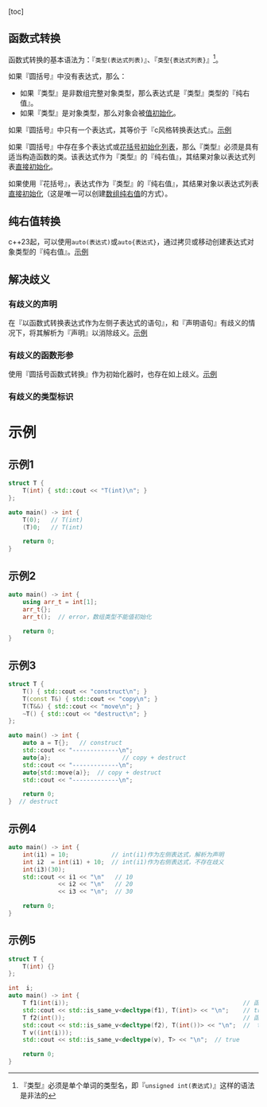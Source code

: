 [toc]

## 函数式转换

函数式转换的基本语法为：『`类型(表达式列表)`』、『`类型{表达式列表}`』[^1]。

如果『圆括号』中没有表达式，那么：

* 如果『类型』是非数组完整对象类型，那么表达式是『类型』类型的『纯右值』。
* 如果『类型』是对象类型，那么对象会被[值初始化]()。

如果『圆括号』中只有一个表达式，其等价于『c风格转换表达式』。[示例](#示例1)

如果『圆括号』中存在多个表达式或[花括号初始化列表]()，那么『类型』必须是具有适当构造函数的类。该表达式作为『类型』的『纯右值』，其结果对象以表达式列表[直接初始化]()。

如果使用『花括号』，表达式作为『类型』的『纯右值』，其结果对象以表达式列表[直接初始化]()（这是唯一可以创建[数组纯右值]()的方式）。

## 纯右值转换

c++23起，可以使用`auto(表达式)`或`auto{表达式}`，通过拷贝或移动创建表达式对象类型的『纯右值』。[示例](#示例3)

## 解决歧义

### 有歧义的声明

在『以函数式转换表达式作为左侧子表达式的语句』，和『声明语句』有歧义的情况下，将其解析为『声明』以消除歧义。[示例](#示例4)

### 有歧义的函数形参

使用『圆括号函数式转换』作为初始化器时，也存在如上歧义。[示例](#示例5)

### 有歧义的类型标识

# 示例

## 示例1

```cpp
struct T {
    T(int) { std::cout << "T(int)\n"; }
};

auto main() -> int {
    T(0);   // T(int)
    (T)0;   // T(int)

    return 0;
}
```

## 示例2

```cpp
auto main() -> int {
    using arr_t = int[1];
    arr_t{};
    arr_t();  // error，数组类型不能值初始化

    return 0;
}
```

## 示例3

```cpp
struct T {
    T() { std::cout << "construct\n"; }
    T(const T&) { std::cout << "copy\n"; }
    T(T&&) { std::cout << "move\n"; }
    ~T() { std::cout << "destruct\n"; }
};

auto main() -> int {
    auto a = T{};  	// construct
    std::cout << "-------------\n";
    auto{a};  					// copy + destruct
    std::cout << "-------------\n";
    auto{std::move(a)};  // copy + destruct
    std::cout << "-------------\n";

    return 0;
}  // destruct
```

## 示例4

```cpp
auto main() -> int {
    int(i1) = 10;            // int(i1)作为左侧表达式，解析为声明
    int i2  = int(i1) + 10;  // int(i1)作为右侧表达式，不存在歧义
    int(i3)(30);
    std::cout << i1 << "\n"   // 10
              << i2 << "\n"   // 20
              << i3 << "\n";  // 30

    return 0;
}
```

## 示例5

```cpp
struct T {
    T(int) {}
};

int  i;
auto main() -> int {
    T f1(int(i));                                                 // 函数声明
    std::cout << std::is_same_v<decltype(f1), T(int)> << "\n";    // true
    T f2(int());                                                  // 函数声明
    std::cout << std::is_same_v<decltype(f2), T(int())> << "\n";  //  true
    T v((int(i)));
    std::cout << std::is_same_v<decltype(v), T> << "\n";  // true

    return 0;
}
```

[^1]:『类型』必须是单个单词的类型名，即『`unsigned int(表达式)`』这样的语法是非法的
